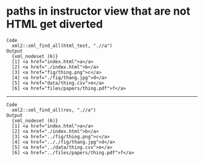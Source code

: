 # paths in instructor view that are not HTML get diverted

    Code
      xml2::xml_find_all(html_test, ".//a")
    Output
      {xml_nodeset (6)}
      [1] <a href="index.html">a</a>
      [2] <a href="./index.html">b</a>
      [3] <a href="fig/thing.png">c</a>
      [4] <a href="./fig/thang.jpg">d</a>
      [5] <a href="data/thing.csv">e</a>
      [6] <a href="files/papers/thing.pdf">f</a>

---

    Code
      xml2::xml_find_all(res, ".//a")
    Output
      {xml_nodeset (6)}
      [1] <a href="index.html">a</a>
      [2] <a href="./index.html">b</a>
      [3] <a href="../fig/thing.png">c</a>
      [4] <a href=".././fig/thang.jpg">d</a>
      [5] <a href="../data/thing.csv">e</a>
      [6] <a href="../files/papers/thing.pdf">f</a>

